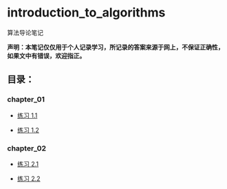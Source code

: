 # introduction_to_algorithms

算法导论笔记

**声明：本笔记仅仅用于个人记录学习，所记录的答案来源于网上，不保证正确性，如果文中有错误，欢迎指正。**

## 目录：

### chapter_01

* [练习 1.1](https://github.com/xinghelanchen/introduction_to_algorithms/blob/master/chapter_01/1.1.md)

* [练习 1.2](https://github.com/xinghelanchen/introduction_to_algorithms/blob/master/chapter_01/1.2.md)

### chapter_02

* [练习 2.1](https://github.com/xinghelanchen/introduction_to_algorithms/blob/master/chapter_01/2.1.md)

* [练习 2.2](https://github.com/xinghelanchen/introduction_to_algorithms/blob/master/chapter_01/2.2.md)



